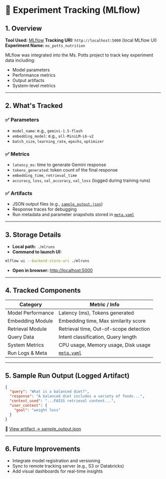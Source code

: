 
# 🧪 Experiment Tracking (MLflow)

## 1. Overview

**Tool Used:** [MLflow](https://mlflow.org/)
**Tracking URI:** `http://localhost:5000` (local MLflow UI)
**Experiment Name:** `ms_potts_nutrition`

MLflow was integrated into the Ms. Potts project to track key experiment data including:

- Model parameters
- Performance metrics
- Output artifacts
- System-level metrics

---

## 2. What's Tracked

### ✅ Parameters
- `model_name`: e.g., `gemini-1.5-flash`
- `embedding_model`: e.g., `all-MiniLM-L6-v2`
- `batch_size`, `learning_rate`, `epochs`, `optimizer`

### ✅ Metrics
- `latency_ms`: time to generate Gemini response
- `tokens_generated`: token count of the final response
- `embedding_time`, `retrieval_time`
- `accuracy`, `loss`, `val_accuracy`, `val_loss` (logged during training runs)

### ✅ Artifacts
- JSON output files (e.g., [`sample_output.json`](mlruns/850473561665037880/81169bb1fcf84c18aff5324428555d57/artifacts/sample_output.json))
- Response traces for debugging
- Run metadata and parameter snapshots stored in [`meta.yaml`](mlruns/850473561665037880/81169bb1fcf84c18aff5324428555d57/meta.yaml)

---

## 3. Storage Details

- **Local path:** `./mlruns`
- **Command to launch UI:**

```bash
mlflow ui --backend-store-uri ./mlruns
```

- **Open in browser:** [http://localhost:5000](http://localhost:5000)

---

## 4. Tracked Components

| Category           | Metric / Info                            |
|--------------------|-------------------------------------------|
| Model Performance  | Latency (ms), Tokens generated            |
| Embedding Module   | Embedding time, Max similarity score      |
| Retrieval Module   | Retrieval time, Out-of-scope detection    |
| Query Data         | Intent classification, Query length       |
| System Metrics     | CPU usage, Memory usage, Disk usage       |
| Run Logs & Meta    | [`meta.yaml`](../mlruns/.../meta.yaml)   |

---

<!-- ## 5. Screenshots

To be added to the README or documentation:

- ✅ MLflow experiment dashboard
- ✅ Individual run view showing params and metrics
- ✅ Side-by-side comparison of different runs

--- -->

## 5. Sample Run Output (Logged Artifact)

```json
{
  "query": "What is a balanced diet?",
  "response": "A balanced diet includes a variety of foods...",
  "context_used": "...FAISS retrieval content...",
  "user_context": {
    "goal": "weight loss"
  }
}
```

📎 [View artifact → sample_output.json](mlruns/850473561665037880/81169bb1fcf84c18aff5324428555d57/artifacts/sample_output.json)

---

## 6. Future Improvements

- Integrate model registration and versioning
- Sync to remote tracking server (e.g., S3 or Databricks)
- Add visual dashboards for real-time insights
